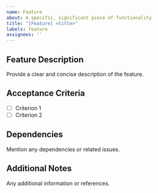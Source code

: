 ```yaml
---
name: Feature
about: A specific, significant piece of functionality
title: "[Feature] <title>"
labels: feature
assignees: ''
---
```


## Feature Description

Provide a clear and concise description of the feature.

## Acceptance Criteria

- [ ] Criterion 1
- [ ] Criterion 2

## Dependencies

Mention any dependencies or related issues.

## Additional Notes

Any additional information or references.
